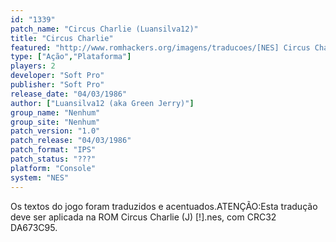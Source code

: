 ```yaml
---
id: "1339"
patch_name: "Circus Charlie (Luansilva12)"
title: "Circus Charlie"
featured: "http://www.romhackers.org/imagens/traducoes/[NES] Circus Charlie - Luansilva12 - 1.png"
type: ["Ação","Plataforma"]
players: 2
developer: "Soft Pro"
publisher: "Soft Pro"
release_date: "04/03/1986"
author: ["Luansilva12 (aka Green Jerry)"]
group_name: "Nenhum"
group_site: "Nenhum"
patch_version: "1.0"
patch_release: "04/03/1986"
patch_format: "IPS"
patch_status: "???"
platform: "Console"
system: "NES"
---
```


Os textos do jogo foram traduzidos e acentuados.ATENÇÃO:Esta tradução deve ser aplicada na ROM Circus Charlie (J) [!].nes, com CRC32 DA673C95.